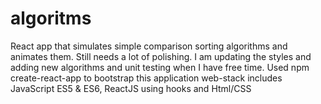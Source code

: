 # algoritms
React app that simulates simple comparison sorting algorithms and animates them. 
Still needs a lot of polishing. I am updating the styles and adding new algorithms and unit testing when I have free time.
Used npm create-react-app to bootstrap this application 
web-stack includes JavaScript ES5 & ES6, ReactJS using hooks and Html/CSS
